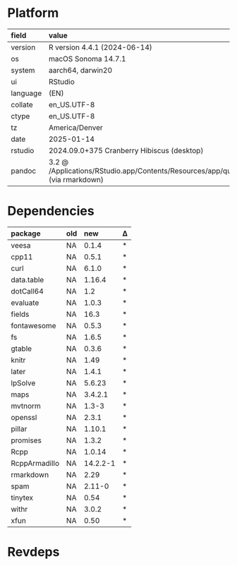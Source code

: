 # Platform

|field    |value                                                                                            |
|:--------|:------------------------------------------------------------------------------------------------|
|version  |R version 4.4.1 (2024-06-14)                                                                     |
|os       |macOS Sonoma 14.7.1                                                                              |
|system   |aarch64, darwin20                                                                                |
|ui       |RStudio                                                                                          |
|language |(EN)                                                                                             |
|collate  |en_US.UTF-8                                                                                      |
|ctype    |en_US.UTF-8                                                                                      |
|tz       |America/Denver                                                                                   |
|date     |2025-01-14                                                                                       |
|rstudio  |2024.09.0+375 Cranberry Hibiscus (desktop)                                                       |
|pandoc   |3.2 @ /Applications/RStudio.app/Contents/Resources/app/quarto/bin/tools/aarch64/ (via rmarkdown) |

# Dependencies

|package       |old |new      |Δ  |
|:-------------|:---|:--------|:--|
|veesa         |NA  |0.1.4    |*  |
|cpp11         |NA  |0.5.1    |*  |
|curl          |NA  |6.1.0    |*  |
|data.table    |NA  |1.16.4   |*  |
|dotCall64     |NA  |1.2      |*  |
|evaluate      |NA  |1.0.3    |*  |
|fields        |NA  |16.3     |*  |
|fontawesome   |NA  |0.5.3    |*  |
|fs            |NA  |1.6.5    |*  |
|gtable        |NA  |0.3.6    |*  |
|knitr         |NA  |1.49     |*  |
|later         |NA  |1.4.1    |*  |
|lpSolve       |NA  |5.6.23   |*  |
|maps          |NA  |3.4.2.1  |*  |
|mvtnorm       |NA  |1.3-3    |*  |
|openssl       |NA  |2.3.1    |*  |
|pillar        |NA  |1.10.1   |*  |
|promises      |NA  |1.3.2    |*  |
|Rcpp          |NA  |1.0.14   |*  |
|RcppArmadillo |NA  |14.2.2-1 |*  |
|rmarkdown     |NA  |2.29     |*  |
|spam          |NA  |2.11-0   |*  |
|tinytex       |NA  |0.54     |*  |
|withr         |NA  |3.0.2    |*  |
|xfun          |NA  |0.50     |*  |

# Revdeps

